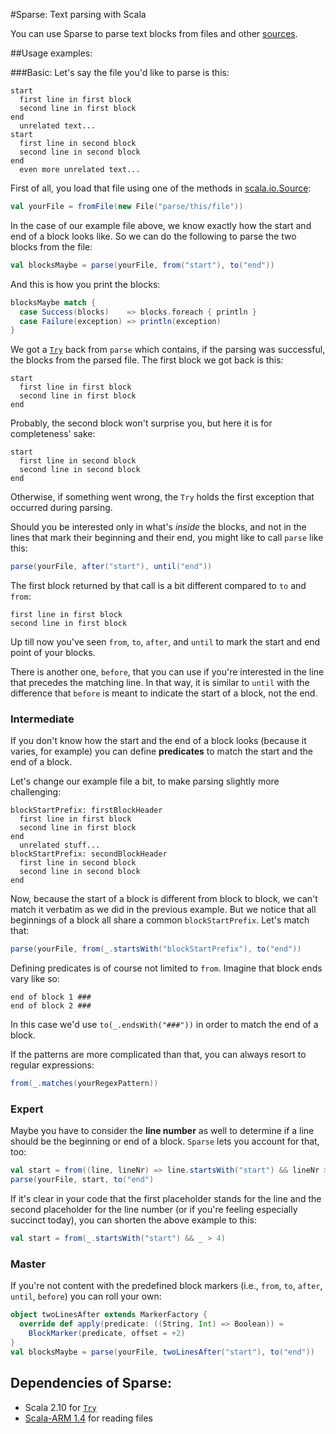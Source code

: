 #Sparse: Text parsing with Scala

You can use Sparse to parse text blocks from files and other [sources](http://www.scala-lang.org/api/2.11.5/index.html#scala.io.Source).

##Usage examples:


###Basic:
Let's say the file you'd like to parse is this:

    start
      first line in first block
      second line in first block
    end
      unrelated text...
    start
      first line in second block
      second line in second block
    end
      even more unrelated text...
First of all, you load that file using one of the methods in [scala.io.Source](http://www.scala-lang.org/api/2.11.5/index.html#scala.io.Source$):
```scala
val yourFile = fromFile(new File("parse/this/file"))
```

In the case of our example file above, we know exactly how the start and end of a block looks like. So we can do the following to parse the two blocks from the file:

```scala
val blocksMaybe = parse(yourFile, from("start"), to("end"))
```

And this is how you print the blocks:


```scala
blocksMaybe match {
  case Success(blocks)    => blocks.foreach { println }
  case Failure(exception) => println(exception)
}
```
We got a [`Try`](http://www.scala-lang.org/api/2.10.3/index.html#scala.util.Try) back from `parse` which contains, if the parsing was successful, the blocks from the parsed file.
The first block we got back is this:

    start
      first line in first block
      second line in first block
    end

Probably, the second block won't surprise you, but here it is for completeness' sake:

    start
      first line in second block
      second line in second block
    end

Otherwise, if something went wrong, the `Try` holds the first exception that occurred during parsing.

Should you be interested only in what's *inside* the blocks, and not in the lines that mark their beginning and their end, you might like to call `parse` like this:

```scala
parse(yourFile, after("start"), until("end"))
```

The first block returned by that call is a bit different compared to `to` and `from`:

    first line in first block
    second line in first block

Up till now you've seen `from`, `to`, `after`, and `until` to mark the start and end point of your blocks.

There is another one, `before`, that you can use if you're interested in the line that precedes the matching line.
In that way, it is similar to `until` with the difference that `before` is meant to indicate the start of a block, not the end.

### Intermediate
If you don't know how the start and the end of a block looks (because it varies, for example) you can define __predicates__ to match the start and the end of a block. 

Let's change our example file a bit, to make parsing slightly more challenging:

    blockStartPrefix: firstBlockHeader
      first line in first block
      second line in first block
    end
      unrelated stuff...
    blockStartPrefix: secondBlockHeader
      first line in second block
      second line in second block
    end

Now, because the start of a block is different from block to block, we can't match it verbatim as we did in the previous example. But we notice that all beginnings of a block all share a common `blockStartPrefix`. Let's match that:

```scala
parse(yourFile, from(_.startsWith("blockStartPrefix"), to("end"))
```

Defining predicates is of course not limited to `from`. Imagine that block ends vary like so:

    end of block 1 ###
    end of block 2 ###

In this case we'd use `to(_.endsWith("###"))` in order to match the end of a block.

If the patterns are more complicated than that, you can always resort to regular expressions:

```scala
from(_.matches(yourRegexPattern))
```
### Expert
Maybe you have to consider the __line number__ as well to determine if a line should be the beginning or end of a block. `Sparse` lets you account for that, too:

```scala
val start = from((line, lineNr) => line.startsWith("start") && lineNr > 4 )
parse(yourFile, start, to("end")
```

 If it's clear in your code that the first placeholder stands for the line and the second placeholder for the line number (or if you're feeling especially succinct today), you can shorten the above example to this:

```scala
val start = from(_.startsWith("start") && _ > 4)
```
### Master
If you're not content with the predefined block markers (i.e., `from`, `to`, `after`, `until`, `before`) you can roll your own:
```scala
object twoLinesAfter extends MarkerFactory {
  override def apply(predicate: ((String, Int) => Boolean)) =
    BlockMarker(predicate, offset = +2)
}
val blocksMaybe = parse(yourFile, twoLinesAfter("start"), to("end"))
```

## Dependencies of Sparse:
* Scala 2.10 for [`Try`](http://www.scala-lang.org/api/2.10.3/index.html#scala.util.Try)
* [Scala-ARM 1.4](http://jsuereth.com/scala-arm/) for reading files
